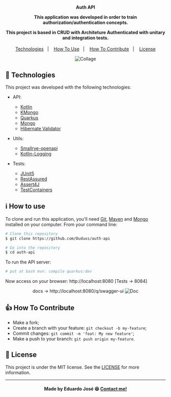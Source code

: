 <h4 align="center">
  <p>Auth API</p>
  
  <p>This application was developed in order to train authorization/authentication concepts.</p>

  <p>This project is based in CRUD with Architeture Authenticated with unitary and integration tests.</p>
  
</h4>

<p align="center">
  <a href="#rocket-technologies">Technologies</a>&nbsp;&nbsp;&nbsp;|&nbsp;&nbsp;&nbsp;
  <a href="#information_source-how-to-use">How To Use</a>&nbsp;&nbsp;&nbsp;|&nbsp;&nbsp;&nbsp;
  <a href="#thumbsup-how-to-contribute">How To Contribute</a>&nbsp;&nbsp;&nbsp;|&nbsp;&nbsp;&nbsp;
  <a href="#memo-license">License</a>
</p>

<p align="center">
<img alt="Collage" src="https://ik.imagekit.io/27ewoxssse/crud-auth_WAXN6kJoP.png"> 
</p>

## :rocket: Technologies

This project was developed with the following technologies:

- API:

  - [Kotlin](https://kotlinlang.org/)
  - [KMongo](https://litote.org/kmongo/)
  - [Quarkus](https://quarkus.io/)
  - [Mongo](https://www.mongodb.com/pt-br)
  - [Hibernate Validator](http://hibernate.org/validator/)
  
- Utils:

  - [Smallrye-openapi](https://quarkus.io/guides/openapi-swaggerui)
  - [Kotlin-Logging](https://github.com/MicroUtils/kotlin-logging)
  
- Tests:
 
  - [JUnit5](https://junit.org/junit5/docs/current/user-guide/)
  - [RestAssured](https://rest-assured.io/)
  - [Assert4J](https://joel-costigliola.github.io/assertj/)
  - [TestContainers](https://www.testcontainers.org/)

## :information_source: How to use
To clone and run this application, you'll need [Git](https://git-scm.com), [Maven](https://maven.apache.org/) and [Mongo](https://www.mongodb.com/pt-br) installed on your computer. From your command line:

```bash
# Clone this repository
$ git clone https://github.com/Duduxs/auth-api

# Go into the repository
$ cd auth-api
```

To run the API server:

```bash
# put at bash mvn: compile quarkus:dev
```
Now access on your browser: http://localhost:8080 [Tests -> 8084]

<p align="center">
  docs -> http://localhost:8080/q/swagger-ui
<img alt="Doc" src="https://ik.imagekit.io/27ewoxssse/swagger_I4B3s_lF-.png"> 
</p>

## :thumbsup: How To Contribute

-  Make a fork;
-  Create a branch with your feature: `git checkout -b my-feature`;
-  Commit changes: `git commit -m 'feat: My new feature'`;
-  Make a push to your branch: `git push origin my-feature`.

## :memo: License
This project is under the MIT license. See the [LICENSE](https://github.com/Duduxs/weather-app/blob/master/LICENSE) for more information.

---

<h4 align="center">
    Made by Eduardo José 😆 <a href="https://www.linkedin.com/in/eduarddojose/" target="_blank">Contact me!</a>
</h4>
